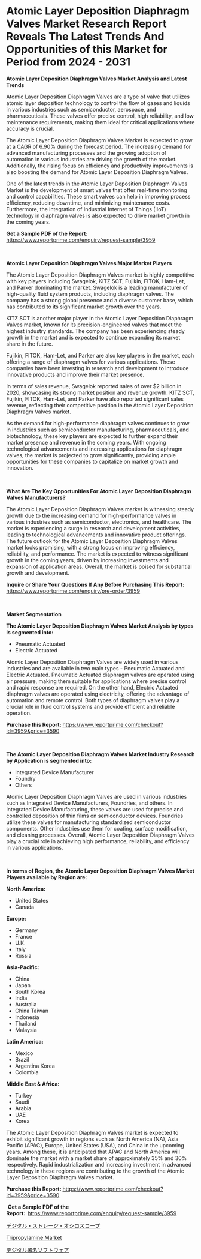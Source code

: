 <p><h1>Atomic Layer Deposition Diaphragm Valves Market Research Report Reveals The Latest Trends And Opportunities of this Market for Period from 2024 - 2031</h1></p><p><strong>Atomic Layer Deposition Diaphragm Valves Market Analysis and Latest Trends</strong></p>
<p><p>Atomic Layer Deposition Diaphragm Valves are a type of valve that utilizes atomic layer deposition technology to control the flow of gases and liquids in various industries such as semiconductor, aerospace, and pharmaceuticals. These valves offer precise control, high reliability, and low maintenance requirements, making them ideal for critical applications where accuracy is crucial.</p><p>The Atomic Layer Deposition Diaphragm Valves Market is expected to grow at a CAGR of 6.90% during the forecast period. The increasing demand for advanced manufacturing processes and the growing adoption of automation in various industries are driving the growth of the market. Additionally, the rising focus on efficiency and productivity improvements is also boosting the demand for Atomic Layer Deposition Diaphragm Valves.</p><p>One of the latest trends in the Atomic Layer Deposition Diaphragm Valves Market is the development of smart valves that offer real-time monitoring and control capabilities. These smart valves can help in improving process efficiency, reducing downtime, and minimizing maintenance costs. Furthermore, the integration of Industrial Internet of Things (IIoT) technology in diaphragm valves is also expected to drive market growth in the coming years.</p></p>
<p><strong>Get a Sample PDF of the Report:&nbsp;</strong> <a href="https://www.reportprime.com/enquiry/request-sample/3959">https://www.reportprime.com/enquiry/request-sample/3959</a></p>
<p>&nbsp;</p>
<p><strong>Atomic Layer Deposition Diaphragm Valves Major Market Players</strong></p>
<p><p>The Atomic Layer Deposition Diaphragm Valves market is highly competitive with key players including Swagelok, KITZ SCT, Fujikin, FITOK, Ham-Let, and Parker dominating the market. Swagelok is a leading manufacturer of high-quality fluid system products, including diaphragm valves. The company has a strong global presence and a diverse customer base, which has contributed to its significant market growth over the years.</p><p>KITZ SCT is another major player in the Atomic Layer Deposition Diaphragm Valves market, known for its precision-engineered valves that meet the highest industry standards. The company has been experiencing steady growth in the market and is expected to continue expanding its market share in the future.</p><p>Fujikin, FITOK, Ham-Let, and Parker are also key players in the market, each offering a range of diaphragm valves for various applications. These companies have been investing in research and development to introduce innovative products and improve their market presence.</p><p>In terms of sales revenue, Swagelok reported sales of over $2 billion in 2020, showcasing its strong market position and revenue growth. KITZ SCT, Fujikin, FITOK, Ham-Let, and Parker have also reported significant sales revenue, reflecting their competitive position in the Atomic Layer Deposition Diaphragm Valves market.</p><p>As the demand for high-performance diaphragm valves continues to grow in industries such as semiconductor manufacturing, pharmaceuticals, and biotechnology, these key players are expected to further expand their market presence and revenue in the coming years. With ongoing technological advancements and increasing applications for diaphragm valves, the market is projected to grow significantly, providing ample opportunities for these companies to capitalize on market growth and innovation.</p></p>
<p>&nbsp;</p>
<p><strong>What Are The Key Opportunities For Atomic Layer Deposition Diaphragm Valves Manufacturers?</strong></p>
<p><p>The Atomic Layer Deposition Diaphragm Valves market is witnessing steady growth due to the increasing demand for high-performance valves in various industries such as semiconductor, electronics, and healthcare. The market is experiencing a surge in research and development activities, leading to technological advancements and innovative product offerings. The future outlook for the Atomic Layer Deposition Diaphragm Valves market looks promising, with a strong focus on improving efficiency, reliability, and performance. The market is expected to witness significant growth in the coming years, driven by increasing investments and expansion of application areas. Overall, the market is poised for substantial growth and development.</p></p>
<p><strong>Inquire or Share Your Questions If Any Before Purchasing This Report:</strong> <a href="https://www.reportprime.com/enquiry/pre-order/3959">https://www.reportprime.com/enquiry/pre-order/3959</a></p>
<p>&nbsp;</p>
<p><strong>Market Segmentation</strong></p>
<p><strong>The Atomic Layer Deposition Diaphragm Valves Market Analysis by types is segmented into:</strong></p>
<p><ul><li>Pneumatic Actuated</li><li>Electric Actuated</li></ul></p>
<p><p>Atomic Layer Deposition Diaphragm Valves are widely used in various industries and are available in two main types - Pneumatic Actuated and Electric Actuated. Pneumatic Actuated diaphragm valves are operated using air pressure, making them suitable for applications where precise control and rapid response are required. On the other hand, Electric Actuated diaphragm valves are operated using electricity, offering the advantage of automation and remote control. Both types of diaphragm valves play a crucial role in fluid control systems and provide efficient and reliable operation.</p></p>
<p><strong>Purchase this Report:&nbsp;</strong><a href="https://www.reportprime.com/checkout?id=3959&price=3590">https://www.reportprime.com/checkout?id=3959&price=3590</a></p>
<p>&nbsp;</p>
<p><strong>The Atomic Layer Deposition Diaphragm Valves Market Industry Research by Application is segmented into:</strong></p>
<p><ul><li>Integrated Device Manufacturer</li><li>Foundry</li><li>Others</li></ul></p>
<p><p>Atomic Layer Deposition Diaphragm Valves are used in various industries such as Integrated Device Manufacturers, Foundries, and others. In Integrated Device Manufacturing, these valves are used for precise and controlled deposition of thin films on semiconductor devices. Foundries utilize these valves for manufacturing standardized semiconductor components. Other industries use them for coating, surface modification, and cleaning processes. Overall, Atomic Layer Deposition Diaphragm Valves play a crucial role in achieving high performance, reliability, and efficiency in various applications.</p></p>
<p>&nbsp;</p>
<p><strong>In terms of Region, the Atomic Layer Deposition Diaphragm Valves Market Players available by Region are:</strong></p>
<p>
    <p> <strong> North America: </strong>
        <ul>
            <li>United States</li>
            <li>Canada</li>
        </ul>
        </p> 
    <p> <strong> Europe: </strong>
        <ul>
            <li>Germany</li>
            <li>France</li>
            <li>U.K.</li>
            <li>Italy</li>
            <li>Russia</li>
        </ul>
        </p> 
    <p> <strong> Asia-Pacific: </strong>
        <ul>
            <li>China</li>
            <li>Japan</li>
            <li>South Korea</li>
            <li>India</li>
            <li>Australia</li>
            <li>China Taiwan</li>
            <li>Indonesia</li>
            <li>Thailand</li>
            <li>Malaysia</li>
        </ul>
        </p> 
    <p> <strong> Latin America: </strong>
        <ul>
            <li>Mexico</li>
            <li>Brazil</li>
            <li>Argentina Korea</li>
            <li>Colombia</li>
        </ul>
        </p> 
    <p> <strong> Middle East & Africa: </strong>
        <ul>
            <li>Turkey</li>
            <li>Saudi</li>
            <li>Arabia</li>
            <li>UAE</li>
            <li>Korea</li>
        </ul>
    </p>
    </p>
<p><p>The Atomic Layer Deposition Diaphragm Valves market is expected to exhibit significant growth in regions such as North America (NA), Asia Pacific (APAC), Europe, United States (USA), and China in the upcoming years. Among these, it is anticipated that APAC and North America will dominate the market with a market share of approximately 35% and 30% respectively. Rapid industrialization and increasing investment in advanced technology in these regions are contributing to the growth of the Atomic Layer Deposition Diaphragm Valves market.</p></p>
<p><strong>Purchase this Report: </strong><a href="https://www.reportprime.com/checkout?id=3959&price=3590">https://www.reportprime.com/checkout?id=3959&price=3590</a></p>
<p>&nbsp;<strong>Get a Sample PDF of the Report:&nbsp;&nbsp;</strong><a href="https://www.reportprime.com/enquiry/request-sample/3959">https://www.reportprime.com/enquiry/request-sample/3959</a></p>
<p><strong></strong></p>
<p><p><a href="https://github.com/KaydenJohns1964/Market-Research-Report-List-1/blob/main/891621914845.md">デジタル・ストレージ・オシロスコープ</a></p><p><a href="https://cedar-agate-3da.notion.site/Tripropylamine-Market-Analysis-and-Market-Size-Global-Industry-Overview-Market-Segmentation-and-Fo-2d46188035584975a0cfe1e8a01a5359">Tripropylamine Market</a></p><p><a href="https://github.com/marbadji/Market-Research-Report-List-1/blob/main/428070814844.md">デジタル署名ソフトウェア</a></p></p>
